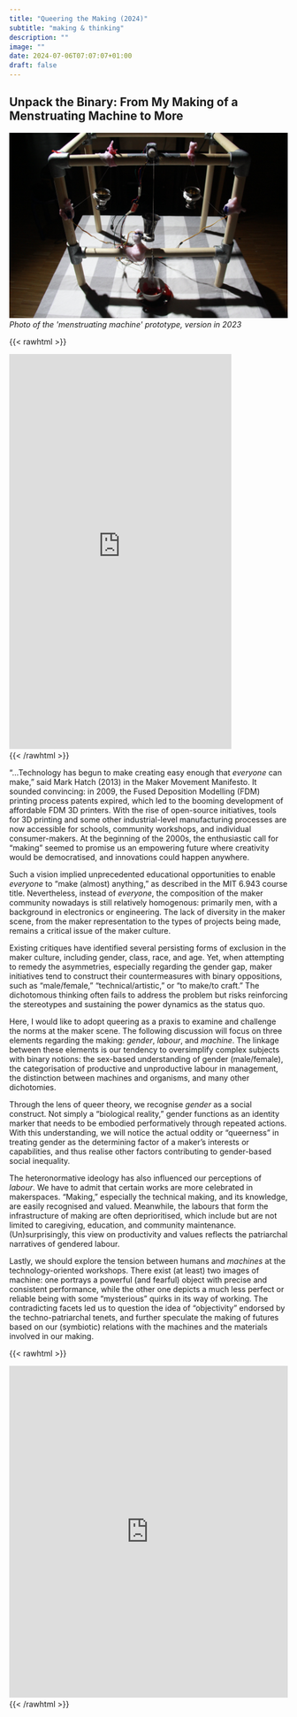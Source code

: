 ```yaml
---
title: "Queering the Making (2024)"
subtitle: "making & thinking"
description: ""
image: ""
date: 2024-07-06T07:07:07+01:00
draft: false
---
```


## Unpack the Binary: From My Making of a Menstruating Machine to More

[![Mechanical Menstruation Installation Prototype Overview](./images/2024--lu-spill-overall.jpg)](./images/2024--lu-spill-overall.jpg)
*Photo of the 'menstruating machine' prototype, version in 2023*

{{< rawhtml >}} 
<div style="margin:auto;"><iframe width="402" height="714" src="https://www.youtube.com/embed/hEh1hG7DUSw" title="SPILL - demo part 2" frameborder="0" allow="accelerometer; autoplay; clipboard-write; encrypted-media; gyroscope; picture-in-picture; web-share" referrerpolicy="strict-origin-when-cross-origin" allowfullscreen></iframe></div>
{{< /rawhtml >}}

“…Technology has begun to make creating easy enough that *everyone* can make,” said Mark Hatch (2013) in the Maker Movement Manifesto. It sounded convincing: in 2009, the Fused Deposition Modelling (FDM) printing process patents expired, which led to the booming development of affordable FDM 3D printers. With the rise of open-source initiatives, tools for 3D printing and some other industrial-level manufacturing processes are now accessible for schools, community workshops, and individual consumer-makers. At the beginning of the 2000s, the enthusiastic call for “making” seemed to promise us an empowering future where creativity would be democratised, and innovations could happen anywhere. 

Such a vision implied unprecedented educational opportunities to enable *everyone* to “make (almost) anything,” as described in the MIT 6.943 course title. Nevertheless, instead of *everyone*, the composition of the maker community nowadays is still relatively homogenous: primarily men, with a background in electronics or engineering. The lack of diversity in the maker scene, from the maker representation to the types of projects being made, remains a critical issue of the maker culture. 

Existing critiques have identified several persisting forms of exclusion in the maker culture, including gender, class, race, and age. Yet, when attempting to remedy the asymmetries, especially regarding the gender gap, maker initiatives tend to construct their countermeasures with binary oppositions, such as “male/female,” “technical/artistic,” or “to make/to craft.” The dichotomous thinking often fails to address the problem but risks reinforcing the stereotypes and sustaining the power dynamics as the status quo. 

Here, I would like to adopt queering as a praxis to examine and challenge the norms at the maker scene. The following discussion will focus on three elements regarding the making: *gender*, *labour*, and *machine*. The linkage between these elements is our tendency to oversimplify complex subjects with binary notions: the sex-based understanding of gender (male/female), the categorisation of productive and unproductive labour in management, the distinction between machines and organisms, and many other dichotomies. 

Through the lens of queer theory, we recognise *gender* as a social construct. Not simply a “biological reality,” gender functions as an identity marker that needs to be embodied performatively through repeated actions. With this understanding, we will notice the actual oddity or “queerness” in treating gender as the determining factor of a maker’s interests or capabilities, and thus realise other factors contributing to gender-based social inequality. 

The heteronormative ideology has also influenced our perceptions of *labour*. We have to admit that certain works are more celebrated in makerspaces. “Making,” especially the technical making, and its knowledge, are easily recognised and valued. Meanwhile, the labours that form the infrastructure of making are often deprioritised, which include but are not limited to caregiving, education, and community maintenance. (Un)surprisingly, this view on productivity and values reflects the patriarchal narratives of gendered labour. 

Lastly, we should explore the tension between humans and *machines* at the technology-oriented workshops. There exist (at least) two images of machine: one portrays a powerful (and fearful) object with precise and consistent performance, while the other one depicts a much less perfect or reliable being with some “mysterious” quirks in its way of working. The contradicting facets led us to question the idea of “objectivity” endorsed by the techno-patriarchal tenets, and further speculate the making of futures based on our (symbiotic) relations with the machines and the materials involved in our making.

{{< rawhtml >}} 
<div style="margin:auto;"><iframe width="100%" height="600" src="https://www.youtube.com/embed/6LwinBfyyfM" title="SPILL - Prototype 2024" frameborder="0" allow="accelerometer; autoplay; clipboard-write; encrypted-media; gyroscope; picture-in-picture; web-share" referrerpolicy="strict-origin-when-cross-origin" allowfullscreen></iframe></div>
{{< /rawhtml >}}